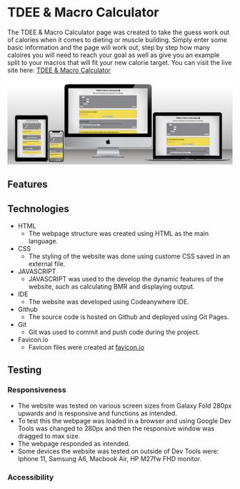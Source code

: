 # TDEE & Macro Calculator

The TDEE & Macro Calculator page was created to take the guess work out of calories when it comes to dieting or muscle building. Simply enter some basic information and the page will work out, step by step how many caloires you will need to reach your goal as well as give you an example split to your macros that will fit your new calorie target. You can visit the live site here: [TDEE & Macro Calculator](https://defridge.github.io/Portfolio-2-TDEE-calculator/)

![Responsive Mockup](docs/readme_images/mockup.webp)


## Features


## Technologies

- HTML
  - The webpage structure was created using HTML as the main language.
- CSS
  - The styling of the website was done using custome CSS saved in an external file.
- JAVASCRIPT
  - JAVASCRIPT was used to the develop the dynamic features of the website, such as calculating BMR and displaying output.
- IDE
  - The website was developed using Codeanywhere IDE.
- Github
  - The source code is hosted on Github and deployed using Git Pages.
- Git
  - Git was used to commit and push code during the project.
- Favicon.io
  - Favicon files were created at [favicon.io](https://favicon.io/favicon-converter/)


## Testing

### Responsiveness

- The website was tested on various screen sizes from Galaxy Fold 280px upwards and is responsive and functions as intended.
- To test this the webpage was loaded in a browser and using Google Dev Tools was changed to 280px and then the responsive window was dragged to max size.
- The webpage responded as intended.
- Some devices the website was tested on outside of Dev Tools were: Iphone 11, Samsung A6, Macbook Air, HP M27fw FHD monitor.

### Accessibility


